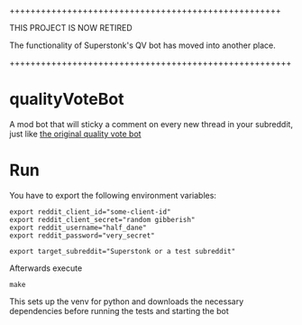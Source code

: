 ++++++++++++++++++++++++++++++++++++++++++++++++++++


THIS PROJECT IS NOW RETIRED

The functionality of Superstonk's QV bot has moved into another place.

++++++++++++++++++++++++++++++++++++++++++++++++++++++

# qualityVoteBot

A mod bot that will sticky a comment on every new thread in your subreddit, just like [the original quality vote bot](https://old.reddit.com/r/QualityVote/comments/ji9kf6/introducing_qualityvote/)


# Run

You have to export the following environment variables:

    export reddit_client_id="some-client-id"
    export reddit_client_secret="random gibberish"
    export reddit_username="half_dane"
    export reddit_password="very_secret"

    export target_subreddit="Superstonk or a test subreddit"

Afterwards execute

    make

This sets up the venv for python and downloads the necessary dependencies before running the tests and starting the bot  

